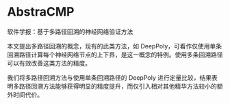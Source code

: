 # AbstraCMP

软件学报：基于多路径回溯的神经网络验证方法

本文提出多路径回溯的概念，现有的此类方法，如 DeepPoly，可看作仅使用单条回溯路径计算每个神经网络节点的上下界，是这一概念的特例。使用多条回溯路径可以有效改善这类方法的精度。

我们将多路径回溯方法与使用单条回溯路径的 DeepPoly 进行定量比较，结果表明多路径回溯方法能够获得明显的精度提升，而仅引入相对其他精华方法较小的额外时间代价。
